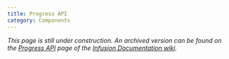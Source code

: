 ```yaml
---
title: Progress API
category: Components
---
```


_This page is still under construction. An archived version can be found on the [Progress
API](https://fluidproject.atlassian.net/wiki/spaces/docs/pages/7079517/Progress+API) page of the [Infusion Documentation
wiki](https://fluidproject.atlassian.net/wiki/spaces/docs/overview)._
